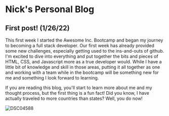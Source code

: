 # Nick's Personal Blog

## First post! (1/26/22)
This first week I started the Awesome Inc. Bootcamp and began my journey to becoming a full stack developer. Our first week has already provided some new challenges, especially getting used to the ins-and-outs of github. I'm excited to dive into everything and put together the bits and pieces of HTML, CSS, and Javascript more as a true developer would. While I have a little bit of knowledge and skill in those areas, putting it all together as one and working with a team while in the bootcamp will be something new for me and something I look forward to learning.

If you are reading this blog, you'll start to learn more about me and my thought process, but the first thing is a fun fact! Did you know, I have actually traveled to more countries than states? Well, you do now!

![DSC04588](https://user-images.githubusercontent.com/91640914/151488429-e4553d21-3d6f-4991-9585-a013332a87cc.JPG)
